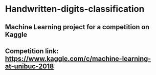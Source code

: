 # Handwritten-digits-classification
## Machine Learning project for a competition on Kaggle
## Competition link: https://www.kaggle.com/c/machine-learning-at-unibuc-2018